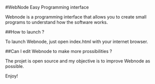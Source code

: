 #WebNode Easy Programming interface

Webnode is a programming interface that allows you to create small 
programs to understand how the software works.

##How to launch ?

To launch Webnode, just open index.html with your internet browser.

##Can I edit Webnode to make more prossibilities ?

The projet is open source and my objective is to improve Webnode as 
possible.

Enjoy!
